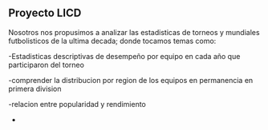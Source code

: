 ## Proyecto LICD

Nosotros nos propusimos a analizar las estadisticas de torneos y mundiales futbolisticos de la ultima decada; donde tocamos temas como:

-Estadisticas descriptivas de desempeño por equipo en cada año que participaron del torneo

-comprender la distribucion por region de los equipos en permanencia en primera division

-relacion entre popularidad y rendimiento

-
